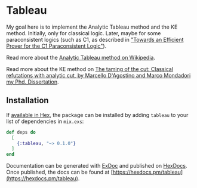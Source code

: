 # Tableau

My goal here is to implement the Analytic Tableau method and the KE method. 
Initially, only for classical logic.
Later, maybe for some paraconsistent logics (such as C1, as described in ["Towards an Efficient Prover for the C1 Paraconsistent Logic"](https://www.academia.edu/42085976/Towards_an_Efficient_Prover_for_the_C1_Paraconsistent_Logic)).

Read more about the [Analytic Tableau method on Wikipedia](https://en.wikipedia.org/wiki/Method_of_analytic_tableaux).

Read more about the KE method on [The taming of the cut: Classical refutations with analytic cut, by Marcello D'Agostino and Marco Mondadori](https://www.researchgate.net/profile/Marcello_DAgostino/publication/31089377_The_Taming_of_the_Cut_Classical_Refutations_with_Analytic_Cut/links/004635276879db86c1000000/The-Taming-of-the-Cut-Classical-Refutations-with-Analytic-Cut.pdf) [my Phd. Dissertation](https://www.teses.usp.br/teses/disponiveis/45/45134/tde-04052007-175943/pt-br.php).

## Installation

If [available in Hex](https://hex.pm/docs/publish), the package can be installed
by adding `tableau` to your list of dependencies in `mix.exs`:

```elixir
def deps do
  [
    {:tableau, "~> 0.1.0"}
  ]
end
```

Documentation can be generated with [ExDoc](https://github.com/elixir-lang/ex_doc)
and published on [HexDocs](https://hexdocs.pm). Once published, the docs can
be found at [https://hexdocs.pm/tableau](https://hexdocs.pm/tableau).


